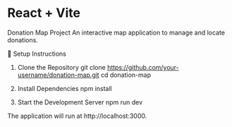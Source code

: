 # React + Vite

Donation Map Project
An interactive map application to manage and locate donations.

🚀 Setup Instructions
1. Clone the Repository
git clone https://github.com/your-username/donation-map.git
cd donation-map

2. Install Dependencies
npm install

4. Start the Development Server
npm run dev

The application will run at http://localhost:3000.
